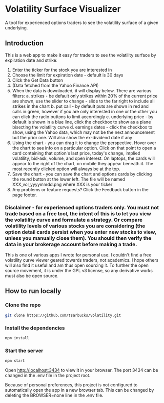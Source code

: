 # Volatility Surface Visualizer

A tool for experienced options traders to see the volatility surface of a given underlying.

## Introduction

This is a web app to make it easy for traders to see the volatility surface by expiration date and strike:

1. Enter the ticker for the stock you are interested in
2. Choose the limit for expiration date - default is 30 days
3. Click the Get Data button
4. (Data fetched from the Yahoo Finance API)
5. When the data is downloaded, it will display below. There are various filters:
  a. strikes - be default only strikes within 20% of the current price are shown, use the slider to change - slide to the far right to include all strikes in the chart
  b. put call - by default puts are shown in red and calls in green, however if you are only interested in one or the other you can click the radio buttons to limit accordingly
  c. underlying price - by default is shown in a blue line, click the checkbox to show as a plane bisecting the volatility curve
  d. earnings dates - click the checkbox to show, using the Yahoo data, which may not be the next announcement but the prior one. Will also show the ex-dividend date if any
6. Using the chart - you can drag it to change the perspective. Hover over the chart to see info on a particular option. Click on that point to open a card containing that option's last price, today's change, implied volatility, bid-ask, volume, and open interest. On laptops, the cards will appear to the right of the chart, on mobile they appear beneath it. The most recently clicked option will always be at the top.
7. Save the chart - you can save the chart and options cards by clicking the round button at the lower left. The file will be named XXX_vol_yyyymmdd.png where XXX is your ticker
8. Any problems or feature requests? Click the Feedback button in the page footer.

### Disclaimer - for experienced options traders only. You must not trade based on a free tool, the intent of this is to let you view the volatility curve and formulate a strategy. Or compare volatility levels of various stocks you are considering (the option detail cards persist when you enter new stocks to view, unless you manually close them). You should then verify the data in your brokerage account before making a trade.

This is one of various apps I wrote for personal use. I couldn't find a free volatility curve viewer geared towards traders, not academics. I hope others will also find it useful and am thus open sourcing it. To further the open source movement, it is under the GPL v3 license, so any derivative works must also be open source.

## How to run locally

### Clone the repo

```bash
git clone https://github.com/tsarbucks/volatility.git
```

### Install the dependencies

```bash
npm install
```

### Start the server

```bash
npm start
```

Open [http://localhost:3434](http://localhost:3434) to view it in your browser. The port 3434 can be changed in the .env file in the project root.

Because of personal preferences, this project is not configured to automatically open the app in a new browser tab. This can be changed by deleting the BROWSER=none line in the .env file.